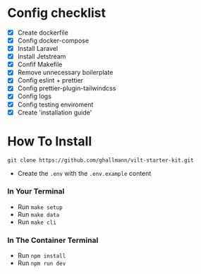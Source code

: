 # Config checklist

- [x] Create dockerfile
- [x] Config docker-compose
- [x] Install Laravel
- [x] Install Jetstream
- [x] Confif Makefile
- [x] Remove unnecessary boilerplate
- [x] Config eslint + prettier
- [x] Config prettier-plugin-tailwindcss
- [x] Config logs
- [x] Config testing enviroment
- [x] Create 'installation guide' 

# How To Install
```command
git clone https://github.com/ghallmann/vilt-starter-kit.git
```
- Create the `.env` with the `.env.example` content

### In Your Terminal
- Run `make setup`
- Run `make data`
- Run `make cli`

### In The Container Terminal
- Run `npm install`
- Run `npm run dev`